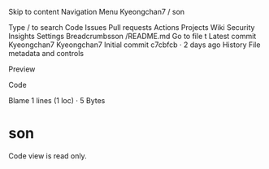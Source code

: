 Skip to content
Navigation Menu
Kyeongchan7
/
son

Type / to search
Code
Issues
Pull requests
Actions
Projects
Wiki
Security
Insights
Settings
Breadcrumbsson
/README.md
Go to file
t
Latest commit
Kyeongchan7
Kyeongchan7
Initial commit
c7cbfcb
 · 
2 days ago
History
File metadata and controls

Preview

Code

Blame
1 lines (1 loc) · 5 Bytes
# son
Code view is read only.
